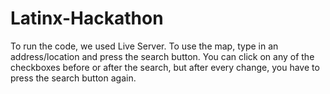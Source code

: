 # Latinx-Hackathon
To run the code, we used Live Server. To use the map, type in an address/location and press the search button. 
You can click on any of the checkboxes before or after the search, but after every change, you have to press the search button again. 

